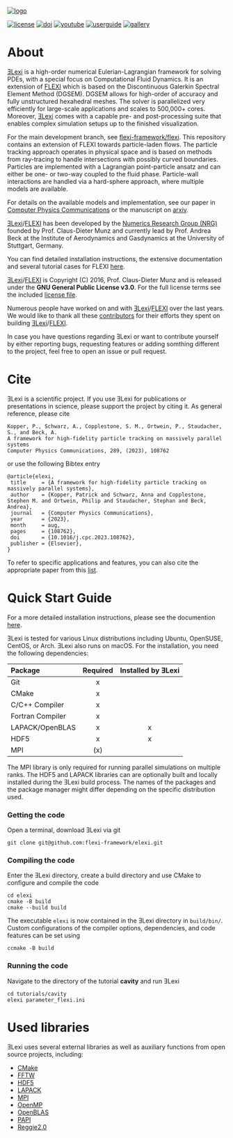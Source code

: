 [![logo](https://numericsresearchgroup.org/images/icons/elexi.svg "ƎLexi")][flexi]

[![license](https://img.shields.io/github/license/flexi-framework/flexi.svg?maxAge=2592000 "GPL-3.0 License")](LICENSE.md)
[![doi](https://img.shields.io/badge/DOI-10.1016/j.cpc.2023.108762-blue "DOI")](https://doi.org/10.1016/j.cpc.2023.108762)
[![youtube](https://img.shields.io/badge/YouTube-red?logo=youtube "YouTube")](https://www.youtube.com/@nrgiag8633)
[![userguide](https://img.shields.io/badge/Userguide-silver "Userguide")][userguide]
[![gallery](https://img.shields.io/badge/Gallery-teal "Gallery")][gallery]

# About

[ƎLexi][elexi] is a high-order numerical Eulerian-Lagrangian framework for solving PDEs, with a special focus on Computational Fluid Dynamics. It is an extension of [FLEXI][flexi] which is based on the Discontinuous Galerkin Spectral Element Method (DGSEM). DGSEM allows for high-order of accuracy and fully unstructured hexahedral meshes. The solver is parallelized very efficiently for large-scale applications and scales to 500,000+ cores. Moreover, [ƎLexi][elexi] comes with a capable pre- and post-processing suite that enables complex simulation setups up to the finished visualization.

For the main development branch, see [flexi-framework/flexi](https://github.com/flexi-framework/flexi). This repository contains an extension of FLEXI towards particle-laden flows. The particle tracking approach operates in physical space and is based on methods from ray-tracing to handle intersections with possibly curved boundaries. Particles are implemented with a Lagrangian point-particle ansatz and can either be one- or two-way coupled to the fluid phase. Particle-wall interactions are handled via a hard-sphere approach, where multiple models are available. 

For details on the available models and implementation, see our paper in [Computer Physics Communications](https://doi.org/10.1016/j.cpc.2023.108762) or the manuscript on [arxiv](https://arxiv.org/abs/2211.05458).

[ƎLexi][elexi]/[FLEXI][flexi] has been developed by the [Numerics Research Group (NRG)][nrg] founded by Prof. Claus-Dieter Munz and currently lead by Prof. Andrea Beck at the Institute of Aerodynamics and Gasdynamics at the University of Stuttgart, Germany.

You can find detailed installation instructions, the extensive documentation and several tutorial cases for FLEXI [here][flexi].

[ƎLexi][elexi]/[FLEXI][flexi] is Copyright (C) 2016, Prof. Claus-Dieter Munz and is released under the **GNU General Public License v3.0**. For the full license terms see the included [license file](LICENSE.md).

Numerous people have worked on and with [ƎLexi][elexi]/[FLEXI][flexi] over the last years. We would like to thank all these [contributors](CONTRIBUTORS.md) for their efforts they spent on building [ƎLexi][elexi]/[FLEXI][flexi].
 
In case you have questions regarding ƎLexi or want to contribute yourself by either reporting bugs, requesting features or adding somthing different to the project, feel free to open an issue or pull request.

# Cite
ƎLexi is a scientific project. If you use ƎLexi for publications or presentations in science, please support the project by citing it. As general reference, please cite
```
Kopper, P., Schwarz, A., Copplestone, S. M., Ortwein, P., Staudacher, S., and Beck, A.
A framework for high-fidelity particle tracking on massively parallel systems
Computer Physics Communications, 289, (2023), 108762
```
or use the following Bibtex entry

    @article{elexi,
     title     = {A framework for high-fidelity particle tracking on massively parallel systems},
     author    = {Kopper, Patrick and Schwarz, Anna and Copplestone, Stephen M. and Ortwein, Philip and Staudacher, Stephan and Beck, Andrea},
     journal   = {Computer Physics Communications},
     year      = {2023},
     month     = aug,
     pages     = {108762},
     doi       = {10.1016/j.cpc.2023.108762},
     publisher = {Elsevier},
    }

To refer to specific applications and features, you can also cite the appropriate paper from this [list][publications].

# Quick Start Guide
For a more detailed installation instructions, please see the documention [here][userguide].

ƎLexi is tested for various Linux distributions including Ubuntu, OpenSUSE, CentOS, or Arch. ƎLexi also runs on macOS. For the installation, you need the following dependencies:

| Package          | Required | Installed by ƎLexi |
|:-----------------|:--------:|:------------------:|
| Git              |      x   |                    |
| CMake            |      x   |                    |
| C/C++ Compiler   |      x   |                    |
| Fortran Compiler |      x   |                    |
| LAPACK/OpenBLAS  |      x   |      x             |
| HDF5             |      x   |      x             |
| MPI              |     (x)  |                    |

The MPI library is only required for running parallel simulations on multiple ranks. The HDF5 and LAPACK libraries can are optionally built and locally installed during the ƎLexi build process. The names of the packages and the package manager might differ depending on the specific distribution used.

### Getting the code
Open a terminal, download ƎLexi via git

    git clone git@github.com:flexi-framework/elexi.git

### Compiling the code
Enter the ƎLexi directory, create a build directory and use CMake to configure and compile the code

    cd elexi
    cmake -B build
    cmake --build build

The executable `elexi` is now contained in the ƎLexi directory in `build/bin/`. Custom configurations of the compiler options, dependencies, and code features can be set using

    ccmake -B build

### Running the code
Navigate to the directory of the tutorial **cavity** and run ƎLexi

    cd tutorials/cavity
    elexi parameter_flexi.ini

# Used libraries
ƎLexi uses several external libraries as well as auxiliary functions from open source projects, including:
* [CMake](https://cmake.org)
* [FFTW](https://www.fftw.org)
* [HDF5](https://www.hdfgroup.org)
* [LAPACK](https://www.netlib.org/lapack)
* [MPI](https://www.mcs.anl.gov/research/projects/mpi)
* [OpenMP](https://www.openmp.org)
* [OpenBLAS](https://www.openblas.net)
* [PAPI](https://icl.cs.utk.edu/papi)
* [Reggie2.0](https://github.com/reggie-framework/reggie2.0)

[nrg]:          https://numericsresearchgroup.org/index.html
[flexi]:        https://numericsresearchgroup.org/flexi_index.html
[elexi]:        https://numericsresearchgroup.org/codes.html#codes_particle
[publications]: https://numericsresearchgroup.org/publications.html#services
[userguide]:    https://numericsresearchgroup.org/userguide/userguide.pdf
[gallery]:      https://numericsresearchgroup.org/gallery.html#portfolio
[youtube]:      https://www.youtube.com/@nrgiag8633 
